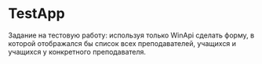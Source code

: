 # TestApp
Задание на тестовую работу: используя только WinApi сделать форму, в которой отображался бы список всех преподавателей, учащихся и учащихся у конкретного преподавателя. 
